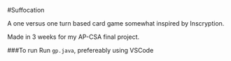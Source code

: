 #Suffocation

A one versus one turn based card game somewhat inspired by Inscryption.

Made in 3 weeks for my AP-CSA final project.

###To run
Run `gp.java`, prefereably using VSCode
